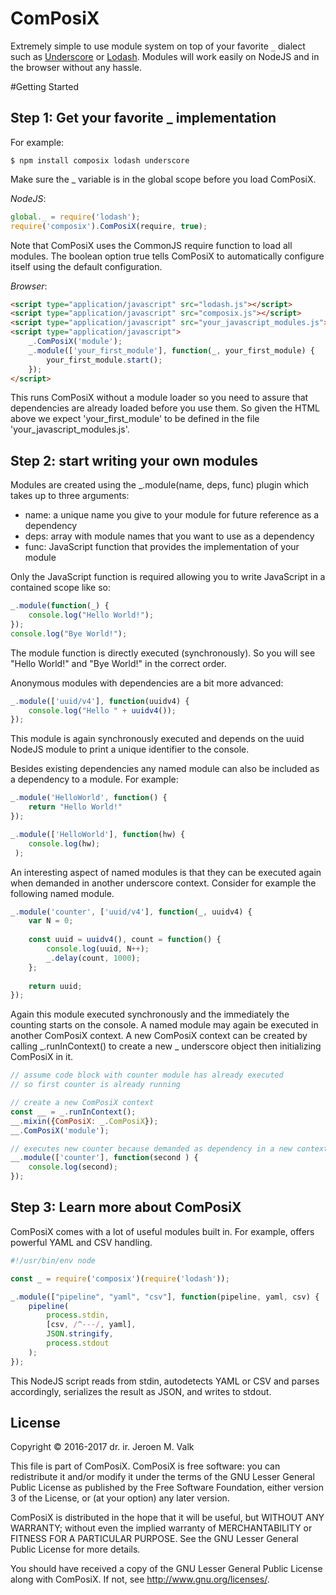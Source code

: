 ComPosiX
========

Extremely simple to use module system on top of your favorite `_` dialect such as
[Underscore](http://underscorejs.org/) or [Lodash](http://lodash.com/).
Modules will work easily on NodeJS and in the browser without any hassle.

#Getting Started

## Step 1: Get your favorite _ implementation
For example:
```shell
$ npm install composix lodash underscore
```
Make sure the _ variable is in the global scope before you load ComPosiX.

_NodeJS_:
```javascript
global._ = require('lodash');
require('composix').ComPosiX(require, true);
```

Note that ComPosiX uses the CommonJS require function to load all modules.
The boolean option true tells ComPosiX to automatically configure itself
using the default configuration.

_Browser_:
```html
<script type="application/javascript" src="lodash.js"></script>
<script type="application/javascript" src="composix.js"></script>
<script type="application/javascript" src="your_javascript_modules.js"></script>
<script type="application/javascript">
    _.ComPosiX('module');
    _.module(['your_first_module'], function(_, your_first_module) {
    	your_first_module.start();
    });
</script>
```

This runs ComPosiX without a module loader so you need to assure that
dependencies are already loaded before you use them. So given the HTML above
we expect 'your_first_module' to be defined in the 
file 'your_javascript_modules.js'.

## Step 2: start writing your own modules
Modules are created using the _.module(name, deps, func) plugin which takes up to
three arguments:
- name: a unique name you give to your module for future reference as a dependency
- deps: array with module names that you want to use as a dependency
- func: JavaScript function that provides the implementation of your module

Only the JavaScript function is required allowing you to write JavaScript
in a contained scope like so:
```javascript
_.module(function(_) {
	console.log("Hello World!");
});
console.log("Bye World!");
```
The module function is directly executed (synchronously). So you will see "Hello World!" and
"Bye World!" in the correct order.

Anonymous modules with dependencies are a bit more advanced:
```javascript
_.module(['uuid/v4'], function(uuidv4) {
	console.log("Hello " + uuidv4());
});
```
This module is again synchronously executed and depends on the uuid NodeJS module to
print a unique identifier to the console. 

Besides existing dependencies any named module can also be included as a dependency to a 
module. For example:
```javascript
_.module('HelloWorld', function() {
    return "Hello World!"
});

_.module(['HelloWorld'], function(hw) {
    console.log(hw);
 );
```

An interesting aspect of named modules is that they can be executed again when demanded
in another underscore context. Consider for example the following named module.
```javascript
_.module('counter', ['uuid/v4'], function(_, uuidv4) {
	var N = 0;
	
	const uuid = uuidv4(), count = function() {
		console.log(uuid, N++);
		_.delay(count, 1000);
	};
	
	return uuid;
});
```
Again this module executed synchronously and the immediately the counting starts on
the console. A named module may again be executed in another ComPosiX context.
A new ComPosiX context can be created by calling _.runInContext() to create
a new _ underscore object then initializing ComPosiX in it.
```javascript
// assume code block with counter module has already executed
// so first counter is already running

// create a new ComPosiX context
const __ = _.runInContext();
__.mixin({ComPosiX: _.ComPosiX});
__.ComPosiX('module');

// executes new counter because demanded as dependency in a new context
__.module(['counter'], function(second ) {
	console.log(second);
});
``` 

## Step 3: Learn more about ComPosiX

ComPosiX comes with a lot of useful modules built in. For example,
offers powerful YAML and CSV handling.

```javascript
#!/usr/bin/env node

const _ = require('composix')(require('lodash'));

_.module(["pipeline", "yaml", "csv"], function(pipeline, yaml, csv) {
	pipeline(
		process.stdin, 
		[csv, /^---/, yaml],
		JSON.stringify, 
		process.stdout
	);
});
```

This NodeJS script reads from stdin, autodetects YAML or CSV and parses
accordingly, serializes the result as JSON, and writes to stdout. 

## License

Copyright © 2016-2017 dr. ir. Jeroen M. Valk

This file is part of ComPosiX. ComPosiX is free software: you can
redistribute it and/or modify it under the terms of the GNU Lesser General
Public License as published by the Free Software Foundation, either version 3
of the License, or (at your option) any later version.

ComPosiX is distributed in the hope that it will be useful, but WITHOUT ANY
WARRANTY; without even the implied warranty of MERCHANTABILITY or FITNESS FOR
A PARTICULAR PURPOSE. See the GNU Lesser General Public License for more
details.

You should have received a copy of the GNU Lesser General Public License
along with ComPosiX. If not, see <http://www.gnu.org/licenses/>.
